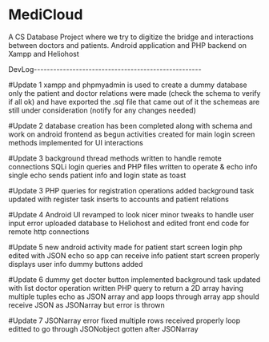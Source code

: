 # MediCloud

A CS Database Project where we try to digitize the bridge
and interactions between doctors and patients.
Android application and PHP backend on Xampp and Heliohost


DevLog----------------------------------------------------

#Update 1
xampp and phpmyadmin is used to create a dummy database
only the patient and doctor relations were made
(check the schema to verify if all ok)
and have exported the .sql file that came out of it
the schemeas are still under consideration
(notify for any changes needed)

#Update 2
database creation has been completed along with schema and
work on android frontend as begun
activities created for main login screen
methods implemented for UI interactions

#Update 3
background thread methods written to handle remote connections
SQLi login queries and PHP files written to operate & echo info
single echo sends patient info and login state as toast

#Update 3
PHP queries for registration operations added
background task updated with register task
inserts to accounts and patient relations

#Update 4
Android UI revamped to look nicer
minor tweaks to handle user input error
uploaded database to Heliohost and 
edited front end code for remote http connections

#Update 5
new android activity made for patient start screen
login php edited with JSON echo so app can receive info
patient start screen properly displays user info
dummy buttons added

#Update 6
dummy get docter button implemented
background task updated with list doctor operation
written PHP query to return a 2D array having multiple tuples
echo as JSON array and app loops through array
app should receive JSON as JSONarray but error is thrown

#Update 7
JSONarray error fixed
multiple rows received properly
loop editted to go through JSONobject gotten after JSONarray